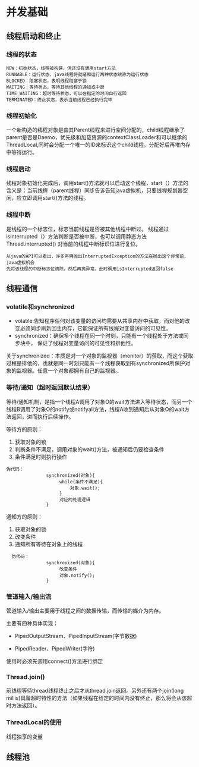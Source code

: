 # 并发基础

## 线程启动和终止

### 线程的状态

```
NEW：初始状态，线程被构建，但还没有调用start方法
RUNNABLE：运行状态，java线程将就绪和运行两种状态统称为运行状态
BLOCKED：阻塞状态，表明线程阻塞于锁
WAITING：等待状态，等待其他线程的通知或中断
TIME_WAITING：超时等待状态，可以在指定的时间自行返回
TERMINATED：终止状态，表示当前线程已经执行完毕
```


### 线程初始化

一个新构造的线程对象是由其Parent线程来进行空间分配的，child线程继承了parent是否是Daemo，优先级和加载资源的contextClassLoader和可以继承的ThreadLocal,同时会分配一个唯一的ID来标识这个child线程。分配好后再堆内存中等待运行。

###  线程启动

线程对象初始化完成后，调用start()方法就可以启动这个线程，start（）方法的含义是：当前线程（parent线程）同步告诉告知java虚拟机，只要线程规划器空闲，应立即调用start()方法的线程。

### 线程中断

是线程的一个标志位，标志当前线程是否被其他线程中断过。 线程通过isInterrupted（）方法判断是否被中断，也可以调用静态方法Thread.interrupted() 对当前的线程中断标识位进行复位。

```
从java的API可以看出，许多声明抛出InterruptedException的方法在抛出这个异常前，java虚拟机会
先将该线程的中断标志位清除，然后再抛异常。此时调用isInterrupted返回false
```



## 线程通信

### volatile和synchronized

* volatile:告知程序任何对该变量的访问均需要从共享内存中获取，而对他的改变必须同步刷新回主内存，它能保证所有线程对变量访问的可见性。
* synchronized：确保多个线程在同一个时刻，只能有一个线程处于方法或同步块中，
  保证了线程对变量访问的可见性和排他性。

关于synchronized：本质是对一个对象的监视器（monitor）的获取，而这个获取过程是排他的，也就是同一时刻只能有一个线程获取到有synchronized所保护对象的监视器。任意一个对象都拥有自己的监视器。

### 等待/通知（超时返回默认结果）

等待/通知机制，是指一个线程A调用了对象O的wait方法进入等待状态，而另一个线程B调用了对象O的notify或notifyall方法，线程A收到通知后从对象O的wait方法返回，进而执行后续操作。

等待方的原则：

1. 获取对象的锁
2. 判断条件不满足，调用对象的wait()方法，被通知后仍要检查条件
3. 条件满足时则执行操作

```
伪代码：
               synchronized(对象){
                    while(条件不满足){
                        对象.wait();
                    }
                    对应的处理逻辑
               }
```

通知方的原则：

1. 获取对象的锁
2. 改变条件
3. 通知所有等待在对象上的线程

```
  伪代码：
               synchronized(对象){
                    改变条件
                    对象.notify();
               }
```



### 管道输入/输出流

管道输入/输出主要用于线程之间的数据传输，而传输的媒介为内存。

主要有四种具体实现：

* PipedOutputStream、PipedInputStream(字节数据)

* PipedReader、PipedWriter(字符)

使用时必须先调用connect()方法进行绑定

### Thread.join()

前线程等待thread线程终止之后才从thread.join返回。另外还有两个join(long millis)具备超时特性的方法（如果线程在给定的时间内没有终止，那么将会从该超时方法返回）。

### ThreadLocal的使用

线程独享的变量

## 线程池


